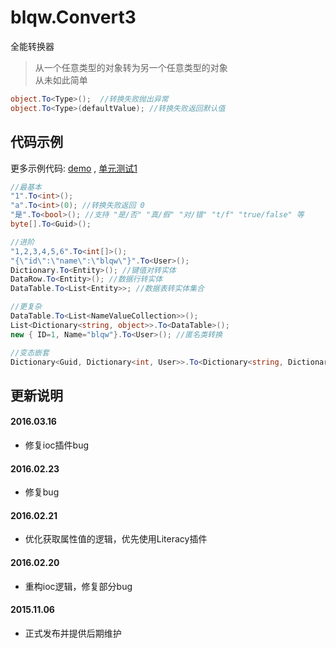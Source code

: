 # blqw.Convert3
全能转换器

>从一个任意类型的对象转为另一个任意类型的对象  
>从未如此简单  
```csharp
object.To<Type>();  //转换失败抛出异常
object.To<Type>(defaultValue); //转换失败返回默认值
```

## 代码示例
更多示例代码: [demo](https://github.com/blqw/blqw.Convert3/blob/master/Demo/Program.cs) , [单元测试1](https://github.com/blqw/blqw.Convert3/blob/master/UnitTest/%E5%9F%BA%E6%9C%AC%E5%8A%9F%E8%83%BD%E6%B5%8B%E8%AF%95.cs)  
```csharp
//最基本
"1".To<int>();
"a".To<int>(0); //转换失败返回 0
"是".To<bool>(); //支持 "是/否" "真/假" "对/错" "t/f" "true/false" 等
byte[].To<Guid>();

//进阶
"1,2,3,4,5,6".To<int[]>();
"{\"id\":\"name\":\"blqw\"}".To<User>();
Dictionary.To<Entity>(); //键值对转实体
DataRow.To<Entity>(); //数据行转实体
DataTable.To<List<Entity>>; //数据表转实体集合

//更复杂
DataTable.To<List<NameValueCollection>>(); 
List<Dictionary<string, object>>.To<DataTable>(); 
new { ID=1, Name="blqw"}.To<User>(); //匿名类转换

//变态嵌套
Dictionary<Guid, Dictionary<int, User>>.To<Dictionary<string, Dictionary<DateTime, NameValueCollection>>>(); //不能理解就算了
```

## 更新说明  
#### 2016.03.16
* 修复ioc插件bug
#### 2016.02.23  
* 修复bug  

#### 2016.02.21  
* 优化获取属性值的逻辑，优先使用Literacy插件  

#### 2016.02.20  
* 重构ioc逻辑，修复部分bug  

#### 2015.11.06
* 正式发布并提供后期维护
